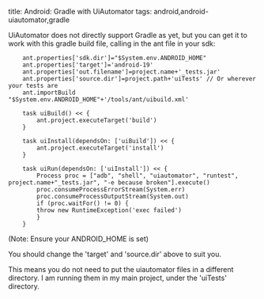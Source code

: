 title: Android: Gradle with UiAutomator
tags: android,android-uiautomator,gradle

UiAutomator does not directly support Gradle as yet, but you can get it to work with this gradle build file, calling in the ant file in your sdk:

		ant.properties['sdk.dir']="$System.env.ANDROID_HOME"
		ant.properties['target']='android-19'
		ant.properties['out.filename']=project.name+'_tests.jar'
		ant.properties['source.dir']=project.path+'uiTests' // Or wherever your tests are
		ant.importBuild "$System.env.ANDROID_HOME"+'/tools/ant/uibuild.xml'

		task uiBuild() << {
			ant.project.executeTarget('build')
		}

		task uiInstall(dependsOn: ['uiBuild']) << {
			ant.project.executeTarget('install')
		}

		task uiRun(dependsOn: ['uiInstall']) << {
		    Process proc = ["adb", "shell", "uiautomator", "runtest", project.name+"_tests.jar", "-e because broken"].execute()
		    proc.consumeProcessErrorStream(System.err)
		    proc.consumeProcessOutputStream(System.out)
		    if (proc.waitFor() != 0) {
			throw new RuntimeException('exec failed')
		    }
		}

(Note: Ensure your ANDROID_HOME is set)

You should change the 'target' and 'source.dir' above to suit you.

This means you do not need to put the uiautomator files in a different directory. I am running them in my main project, under the 'uiTests' directory.
